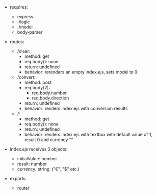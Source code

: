
* requires:
    * express
    * ./logic
    * ./model
    * body-parser

* routes:
    * /clear:
        * method: get
        * req.body(): none
        * return: undefined
        * behavior: rerenders an empty index.ejs, sets model to 0
    * /convert:
        * method: post
        * req.body(2):
            * req.body.number
            * req.body.direction
        * return: undefined
        * behavior: renders index.ejs with conversion results
    * /:
        * method: get
        * req.body(): none
        * return: undefined
        * behavior: renders index.ejs with textbox with default value of 1, result 0 and currency ""


* index.ejs receives 3 objects:
    * initialValue: number
    * result: number
    * currency: string: ("€", "$" etc.)

* exports:
    * router